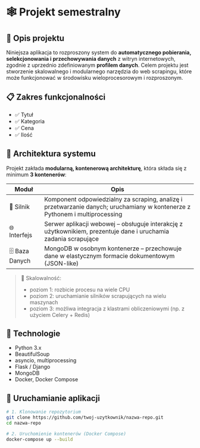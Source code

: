 # 🕸️ Projekt semestralny

## 📌 Opis projektu

Niniejsza aplikacja to rozproszony system do **automatycznego pobierania, selekcjonowania i przechowywania danych** z witryn internetowych, zgodnie z uprzednio zdefiniowanym **profilem danych**. Celem projektu jest stworzenie skalowalnego i modularnego narzędzia do web scrapingu, które może funkcjonować w środowisku wieloprocesorowym i rozproszonym.

## 📋 Zakres funkcjonalności

- ✅ Tytuł
- ✅ Kategoria
- ✅ Cena
- ✅ Ilość
 

## 🧱 Architektura systemu

Projekt zakłada **modularną, kontenerową architekturę**, która składa się z minimum **3 kontenerów**:

| Moduł             | Opis                                                           |
|------------------|----------------------------------------------------------------|
| 🧠 Silnik         | Komponent odpowiedzialny za scraping, analizę i przetwarzanie danych; uruchamiany w kontenerze z Pythonem i multiprocessing |
| 🌐 Interfejs      | Serwer aplikacji webowej – obsługuje interakcję z użytkownikiem, prezentuje dane i uruchamia zadania scrapujące |
| 🗄️ Baza Danych    | MongoDB w osobnym kontenerze – przechowuje dane w elastycznym formacie dokumentowym (JSON-like) |

> 🔧 Skalowalność:
> - poziom 1: rozbicie procesu na wiele CPU
> - poziom 2: uruchamianie silników scrapujących na wielu maszynach
> - poziom 3: możliwa integracja z klastrami obliczeniowymi (np. z użyciem Celery + Redis)

## 🧪 Technologie

- Python 3.x
- BeautifulSoup
- asyncio, multiprocessing
- Flask / Django
- MongoDB
- Docker, Docker Compose

## 🚀 Uruchamianie aplikacji

```bash
# 1. Klonowanie repozytorium
git clone https://github.com/twoj-uzytkownik/nazwa-repo.git
cd nazwa-repo

# 2. Uruchomienie kontenerów (Docker Compose)
docker-compose up --build
